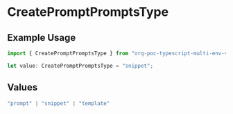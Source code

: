 # CreatePromptPromptsType

## Example Usage

```typescript
import { CreatePromptPromptsType } from "orq-poc-typescript-multi-env-version/models/operations";

let value: CreatePromptPromptsType = "snippet";
```

## Values

```typescript
"prompt" | "snippet" | "template"
```
